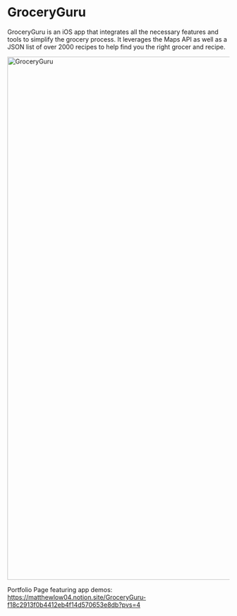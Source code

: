 # GroceryGuru

GroceryGuru is an iOS app that integrates all the necessary features and tools to simplify the grocery process. It leverages the Maps API as well as a JSON list of over 2000 recipes to help find you the right grocer and recipe.

<img width="1186" alt="GroceryGuru" src="https://github.com/matthewlow04/GroceryGuru/assets/105395794/98999fb9-e765-46eb-86a6-62744ccd71a5">

Portfolio Page featuring app demos:
https://matthewlow04.notion.site/GroceryGuru-f18c2913f0b4412eb4f14d570653e8db?pvs=4
